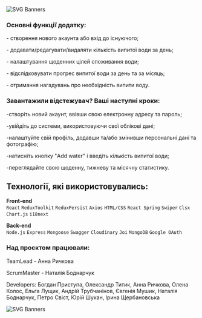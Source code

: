 ![SVG Banners](https://svg-banners.vercel.app/api?type=origin&text1=AquaTrack&text2=%20Це%20сучасний%20веб-додаток,%20який%20допомагає%20користувачам%20відстежувати%20щоденне%20споживання%20води.%20Цей%20інструмент%20спрямований%20на%20підтримку%20здорового%20способу%20життя,%20забезпечуючи%20зручний%20інтерфейс%20для%20введення%20даних%20про%20споживання%20води,%20перегляд%20статистики%20та%20налаштування%20персональних%20цілей.%20Змініть%20свої%20щоденні%20звички%20-%20завантажте%20трекер%20вже%20зараз!&width=900&height=400)



<h3 align="left">Основні функції додатку:</h3>
<p align="left">- створення нового акаунта або вхід до існуючого;</p>
 <p align="left">- додавати/редагувати/видаляти кількість випитої води за день;</p>
<p align="left">- налаштування щоденних цілей споживання води;</p>
<p align="left">- відслідковувати прогрес випитої води за день та за місяць;</p>
<p align="left">- отримання нагадувань про необхідність випити воду.</p>

<h3 align="left">Завантажили відстежувач? Ваші наступні кроки:</h3>

  <p align="left"> -створіть новий акаунт, ввівши свою електронну адресу та пароль;</p>
<p align="left"> -увійдіть до системи, використовуючи свої облікові дані;</p>
<p align="left">-налаштуйте свій профіль, додавши та/або змінивши персональні дані та фотографію;</p>
<p align="left">-натисніть кнопку "Add water" і введіть кількість випитої води;</p>
   <p align="left">-переглядайте свою щоденну, тижневу та місячну статистику.</p>




## Технології, які використовувались:

**Front-end**<br />
`React` `ReduxToolkit` `ReduxPersist` `Axios` `HTML/CSS` 
`React Spring` `Swiper` `Clsx` `Chart.js` `i18next`



**Back-end**<br />
`Node.js` `Express` `Mongoose` `Swagger` `Cloudinary` `Joi`  `MongoDB` `Google OAuth`



  <h3 align="left">Над проєктом працювали:</h3>
<p align="left">TeamLead - Анна Ричкова</p>
<p align="left">ScrumMaster - Наталія Боднарчук</p>
<p align="left"> Developers: Богдан Приступа, Олександр Титик, Анна Ричкова, Олена Колос, Ельга Лущик, Андрій Трубчанінов, Євгенія Мушик, Наталія Боднарчук, Петро Свіст, Юрій Шукан, Ірина Щербановська</p>



![SVG Banners](https://svg-banners.vercel.app/api?type=origin&text1=%20Пити%20воду%20-%20корисно,%20а%20з%20AquaTrack%20-%20це%20зручно!%20&text2=&width=900&height=400)

